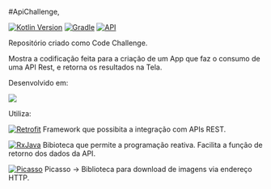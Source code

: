 #ApiChallenge,

[![Kotlin Version](https://img.shields.io/badge/kotlin-1.7.0-blue.svg?style=for-the-badge)](http://kotlinlang.org/)
[![Gradle](https://img.shields.io/badge/gradle-7.2-blue.svg?style=for-the-badge)](https://docs.gradle.org/7.2/release-notes.html)
[![API](https://img.shields.io/badge/API-19%2B-blue.svg?style=for-the-badge)](https://android-arsenal.com/api?level=19)

Repositório criado como Code Challenge.

Mostra a codificação feita para a criação de um App que faz o consumo de uma API Rest, e retorna os resultados na Tela.



Desenvolvido em:

<img src="https://img.shields.io/badge/Kotlin-0095D5?style=for-the-badge&logo=kotlin&logoColor=white" />

Utiliza: 

[![Retrofit](https://img.shields.io/badge/Retrofit-2-brightgreen)](https://square.github.io/retrofit/)
Framework que possibita a integração com APIs REST.

[![RxJava](https://img.shields.io/badge/RxJava-3-red)](https://github.com/ReactiveX/RxJava)
Bibioteca que permite a programação reativa. Facilita a função de retorno dos dados da API.

[![Picasso](https://img.shields.io/badge/Picasso-2.71828-yellow)](https://square.github.io/picasso/)
Picasso -> Biblioteca para download de imagens via endereço HTTP.
